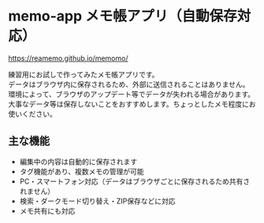 # memo-app メモ帳アプリ（自動保存対応）
https://reamemo.github.io/memomo/

練習用にお試しで作ってみたメモ帳アプリです。  
データはブラウザ内に保存されるため、外部に送信されることはありません。  
環境によって、ブラウザのアップデート等でデータが失われる場合があります。  
大事なデータ等は保存しないことをおすすめします。ちょっとしたメモ程度にお使いください。

## 主な機能
- 編集中の内容は自動的に保存されます
- タグ機能があり、複数メモの管理が可能
- PC・スマートフォン対応（データはブラウザごとに保存されるため共有されません）
- 検索・ダークモード切り替え・ZIP保存などに対応
- メモ共有にも対応
